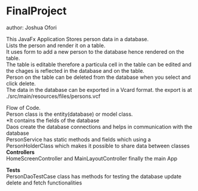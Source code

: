 # FinalProject
author: Joshua Ofori

This JavaFx Application Stores person data in a database.<br/>
Lists the person and render it on a table.<br/>
It uses form to add a new person to the database hence rendered
on the table.<br/>
The table is editable therefore a particula cell in the table can be edited and the 
chages is reflected in the database and on the table.<br/>
Person on the table can be deleted from the database when you select and click delete.<br/>
The data in the database can be exported in a Vcard format.
the export is at ./src/main/resources/files/persons.vcf

Flow of Code.<br/>
Person class is the entity(database) or model class.<br/>
    *It contains the fields of the database<br/>
Daos create the database connections and helps in communication with the database<br/>
PersonService has static methods and fields which using a PersonHolderClass which makes it possible
to share data between classes     
<b>Controllers</b><br/>
HomeScreenController and MainLayoutController
finally the main App<br/>

<b>Tests</b><br/>
PersonDaoTestCase class has methods for testing the database update
delete and fetch functionalities

    